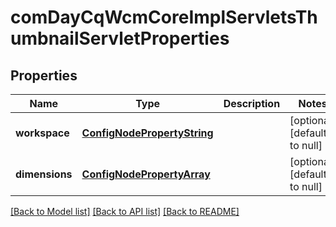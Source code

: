 # comDayCqWcmCoreImplServletsThumbnailServletProperties

## Properties
Name | Type | Description | Notes
------------ | ------------- | ------------- | -------------
**workspace** | [**ConfigNodePropertyString**](ConfigNodePropertyString.md) |  | [optional] [default to null]
**dimensions** | [**ConfigNodePropertyArray**](ConfigNodePropertyArray.md) |  | [optional] [default to null]

[[Back to Model list]](../README.md#documentation-for-models) [[Back to API list]](../README.md#documentation-for-api-endpoints) [[Back to README]](../README.md)


